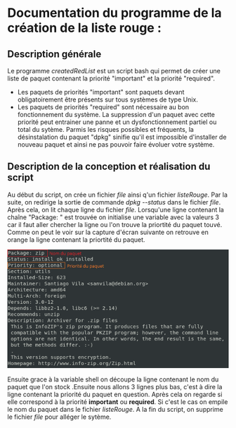 # Documentation du programme de la création de la liste rouge :

## Description générale
Le programme _createdRedList_ est un script bash qui permet de créer une liste de paquet contenant la priorité "important" et la priorité "required".  
- Les paquets de priorités "important" sont paquets devant obligatoirement être présents sur tous systèmes de type Unix.
- Les paquets de priorités "required" sont nécessaire au bon fonctionnement du système. La suppression d'un paquet avec cette priorité peut entrainer une panne et un dysfonctionnement partiel ou total du sytème. Parmis les risques possibles et fréquents, la désinstalation du paquet "dpkg" sinifie qu'il est impossible d'installer de nouveau paquet et ainsi ne pas pouvoir faire évoluer votre système. 

## Description de la conception et réalisation du script
Au début du script, on crée un fichier _file_ ainsi q'un fichier _listeRouge_. Par la suite, on redirige la sortie de commande _dpkg --status_ dans le fichier _file_. Après cela, on lit chaque ligne du fichier _file_. Lorsqu'une ligne contenant la chaîne "Package: " est trouvée on initialise une variable avec la valeurs 3 car il faut aller chercher la ligne ou l'on trouve la priortité du paquet touvé. Comme on peut le voir sur la capture d'écran suivante on retrouve en orange la ligne contenant la priortité du paquet.

![alt text](./Image/Capture_dpkg--status.png) 

Ensuite grace à la variable shell on découpe la ligne contenant le nom du paquet que l'on stock .Ensuite nous allons 3 lignes plus bas, c'est à dire la ligne contenant la priorité du paquet en question. Après cela on regarde si elle correspond à la priorité **important** ou **required**. Si c'est le cas on empile le nom du paquet dans le fichier _listeRouge_. A la fin du script, on supprime le fichier _file_ pour alléger le sytème.
